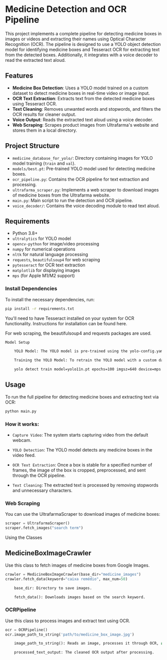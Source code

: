# Medicine Detection and OCR Pipeline

This project implements a complete pipeline for detecting medicine boxes in images or videos and extracting their names using Optical Character Recognition (OCR). The pipeline is designed to use a YOLO object detection model for identifying medicine boxes and Tesseract OCR for extracting text from the detected boxes. Additionally, it integrates with a voice decoder to read the extracted text aloud.

## Features

- **Medicine Box Detection**: Uses a YOLO model trained on a custom dataset to detect medicine boxes in real-time video or image input.
- **OCR Text Extraction**: Extracts text from the detected medicine boxes using Tesseract OCR.
- **Text Cleaning**: Removes unwanted words and stopwords, and filters the OCR results for cleaner output.
- **Voice Output**: Reads the extracted text aloud using a voice decoder.
- **Web Scraping**: Scrapes product images from Ultrafarma's website and stores them in a local directory.

## Project Structure

- `medicine_database_for_yolo/`: Directory containing images for YOLO model training (`train` and `val`).
- `models/best.pt`: Pre-trained YOLO model used for detecting medicine boxes.
- `ocr_pipeline.py`: Contains the OCR pipeline for text extraction and processing.
- `ultrafarma_scraper.py`: Implements a web scraper to download images of medicine boxes from the Ultrafarma website.
- `main.py`: Main script to run the detection and OCR pipeline.
- `voice_decoder/`: Contains the voice decoding module to read text aloud.

## Requirements

- Python 3.8+
- `ultralytics` for YOLO model
- `opencv-python` for image/video processing
- `numpy` for numerical operations
- `nltk` for natural language processing
- `requests`, `beautifulsoup4` for web scraping
- `pytesseract` for OCR text extraction
- `matplotlib` for displaying images
- `mps` (for Apple M1/M2 support)

### Install Dependencies

To install the necessary dependencies, run:

```bash
pip install -r requirements.txt
```

You'll need to have Tesseract installed on your system for OCR functionality. Instructions for installation can be found here.

For web scraping, the beautifulsoup4 and requests packages are used.

```bash
Model Setup

    YOLO Model: The YOLO model is pre-trained using the yolo-config.yaml dataset and can be found under the models directory as best.pt.

    Training the YOLO Model: To retrain the YOLO model with a custom dataset, use the following command:

    yolo detect train model=yolo11n.pt epochs=100 imgsz=640 device=mps

```

## Usage

To run the full pipeline for detecting medicine boxes and extracting text via OCR:

```bash
python main.py
```
### How it works:

- `Capture Video`: The system starts capturing video from the default webcam.
- `YOLO Detection`: The YOLO model detects any medicine boxes in the video feed.

- `OCR Text Extraction`: Once a box is stable for a specified number of frames, the image of the box is cropped, preprocessed, and sent through the OCR pipeline.

- `Text Cleaning`: The extracted text is processed by removing stopwords and unnecessary characters.

### Web Scraping

You can use the UltrafarmaScraper to download images of medicine boxes:

```python
scraper = UltrafarmaScraper()
scraper.fetch_images("search term")
```

Using the Classes

## MedicineBoxImageCrawler

Use this class to fetch images of medicine boxes from Google Images.

```python
crawler = MedicineBoxImageCrawler(base_dir="medicine_images")
crawler.fetch_data(keyword="caixa remédio", max_num=50)

    base_dir: Directory to save images.

    fetch_data(): Downloads images based on the search keyword.
```

### OCRPipeline

Use this class to process images and extract text using OCR.
```python
ocr = OCRPipeline()
ocr.image_path_to_string('path/to/medicine_box_image.jpg')

    image_path_to_string(): Reads an image, processes it through OCR, and prints the cleaned text.

    processed_text_output: The cleaned OCR output after processing.
```